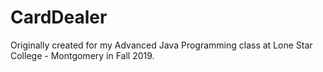# CardDealer
Originally created for my Advanced Java Programming class at Lone Star College - Montgomery in Fall 2019.

